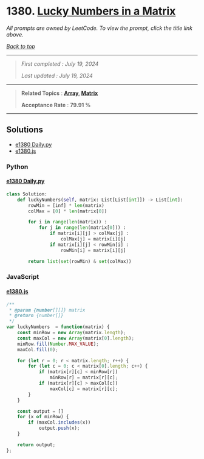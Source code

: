 # 1380. [Lucky Numbers in a Matrix](<https://leetcode.com/problems/lucky-numbers-in-a-matrix>)

*All prompts are owned by LeetCode. To view the prompt, click the title link above.*

*[Back to top](<../README.md>)*

------

> *First completed : July 19, 2024*
>
> *Last updated : July 19, 2024*

------

> **Related Topics** : **[Array](<by_topic/Array.md>), [Matrix](<by_topic/Matrix.md>)**
>
> **Acceptance Rate** : **79.91 %**

------

## Solutions

- [e1380 Daily.py](<../my-submissions/e1380 Daily.py>)
- [e1380.js](<../my-submissions/e1380.js>)
### Python
#### [e1380 Daily.py](<../my-submissions/e1380 Daily.py>)
```Python
class Solution:
    def luckyNumbers(self, matrix: List[List[int]]) -> List[int]:
        rowMin = [inf] * len(matrix)
        colMax = [0] * len(matrix[0])

        for i in range(len(matrix)) :
            for j in range(len(matrix[0])) :
                if matrix[i][j] > colMax[j] :
                    colMax[j] = matrix[i][j]
                if matrix[i][j] < rowMin[i] :
                    rowMin[i] = matrix[i][j]

        return list(set(rowMin) & set(colMax))
```

### JavaScript
#### [e1380.js](<../my-submissions/e1380.js>)
```JavaScript
/**
 * @param {number[][]} matrix
 * @return {number[]}
 */
var luckyNumbers  = function(matrix) {
    const minRow = new Array(matrix.length);
    const maxCol = new Array(matrix[0].length);
    minRow.fill(Number.MAX_VALUE);
    maxCol.fill(0);

    for (let r = 0; r < matrix.length; r++) {
        for (let c = 0; c < matrix[0].length; c++) {
            if (matrix[r][c] < minRow[r])
                minRow[r] = matrix[r][c];
            if (matrix[r][c] > maxCol[c])
                maxCol[c] = matrix[r][c];
        }
    }

    const output = []
    for (x of minRow) {
        if (maxCol.includes(x))
            output.push(x);
    }

    return output;
};
```

